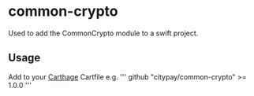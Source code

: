 # common-crypto

Used to add the CommonCrypto module to a swift project. 

## Usage

Add to your [Carthage](https://github.com/Carthage/Carthage) Cartfile e.g. 
'''
github "citypay/common-crypto" >= 1.0.0
'''

